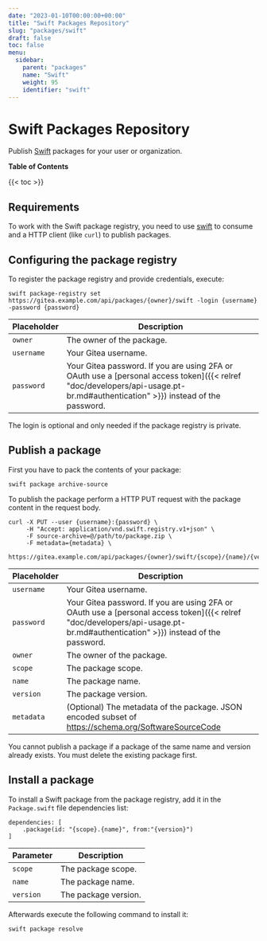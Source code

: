 ```yaml
---
date: "2023-01-10T00:00:00+00:00"
title: "Swift Packages Repository"
slug: "packages/swift"
draft: false
toc: false
menu:
  sidebar:
    parent: "packages"
    name: "Swift"
    weight: 95
    identifier: "swift"
---
```


# Swift Packages Repository

Publish [Swift](hhttps://www.swift.org/) packages for your user or organization.

**Table of Contents**

{{< toc >}}

## Requirements

To work with the Swift package registry, you need to use [swift](https://www.swift.org/getting-started/) to consume and a HTTP client (like `curl`) to publish packages.

## Configuring the package registry

To register the package registry and provide credentials, execute:

```shell
swift package-registry set https://gitea.example.com/api/packages/{owner}/swift -login {username} -password {password}
```

| Placeholder  | Description |
| ------------ | ----------- |
| `owner`      | The owner of the package. |
| `username`   | Your Gitea username. |
| `password`   | Your Gitea password. If you are using 2FA or OAuth use a [personal access token]({{< relref "doc/developers/api-usage.pt-br.md#authentication" >}}) instead of the password. |

The login is optional and only needed if the package registry is private.

## Publish a package

First you have to pack the contents of your package:

```shell
swift package archive-source
```

To publish the package perform a HTTP PUT request with the package content in the request body.

```shell --user your_username:your_password_or_token \
curl -X PUT --user {username}:{password} \
	 -H "Accept: application/vnd.swift.registry.v1+json" \
	 -F source-archive=@/path/to/package.zip \
	 -F metadata={metadata} \
	 https://gitea.example.com/api/packages/{owner}/swift/{scope}/{name}/{version}
```

| Placeholder | Description |
| ----------- | ----------- |
| `username`  | Your Gitea username. |
| `password`  | Your Gitea password. If you are using 2FA or OAuth use a [personal access token]({{< relref "doc/developers/api-usage.pt-br.md#authentication" >}}) instead of the password. |
| `owner`     | The owner of the package. |
| `scope`     | The package scope. |
| `name`      | The package name. |
| `version`   | The package version. |
| `metadata`  | (Optional) The metadata of the package. JSON encoded subset of https://schema.org/SoftwareSourceCode |

You cannot publish a package if a package of the same name and version already exists. You must delete the existing package first.

## Install a package

To install a Swift package from the package registry, add it in the `Package.swift` file dependencies list:

```
dependencies: [
	.package(id: "{scope}.{name}", from:"{version}")
]
```

| Parameter   | Description |
| ----------- | ----------- |
| `scope`     | The package scope. |
| `name`      | The package name. |
| `version`   | The package version. |

Afterwards execute the following command to install it:

```shell
swift package resolve
```
